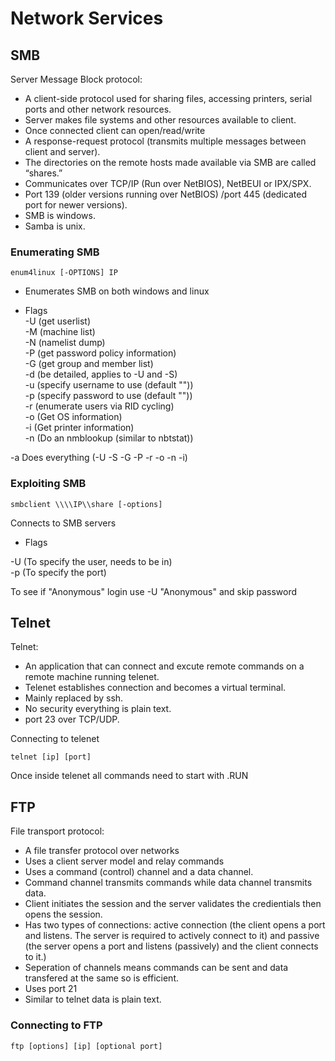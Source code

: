 # Network Services

## SMB

Server Message Block protocol: 

- A client-side protocol used for sharing files, accessing printers, serial ports and other network resources.
- Server makes file systems and other resources available to client. 
- Once connected client can open/read/write 
- A response-request protocol (transmits multiple messages between client and server).
- The directories on the remote hosts made available via SMB are called “shares.”
- Communicates over TCP/IP (Run over NetBIOS), NetBEUI or IPX/SPX.
- Port 139 (older versions running over NetBIOS) /port 445 (dedicated port for newer versions).
- SMB is windows.
- Samba is unix.

### Enumerating SMB

~~~
enum4linux [-OPTIONS] IP
~~~
- Enumerates SMB on both windows and linux

- Flags  
-U (get userlist)  
-M (machine list)  
-N (namelist dump)  
-P (get password policy information)  
-G (get group and member list)  
-d (be detailed, applies to -U and -S)  
-u (specify username to use (default ""))    
-p (specify password to use (default ""))   
-r (enumerate users via RID cycling)   
-o (Get OS information)  
-i (Get printer information)  
-n (Do an nmblookup (similar to nbtstat))  

-a Does everything (-U -S -G -P -r -o -n -i)  

### Exploiting SMB

~~~
smbclient \\\\IP\\share [-options]
~~~

Connects to SMB servers

- Flags  

-U (To specify the user, needs to be in)  
-p (To specify the port)  

To see if "Anonymous" login use -U "Anonymous" and skip password

## Telnet

Telnet:

- An application that can connect and excute remote commands on a remote machine running telenet.
- Telenet establishes connection and becomes a virtual terminal.
- Mainly replaced by ssh.
- No security everything is plain text.
- port 23 over TCP/UDP.

Connecting to telenet

~~~
telnet [ip] [port]
~~~

Once inside telenet all commands need to start with .RUN

## FTP 
	
File transport protocol:
- A file transfer protocol over networks
- Uses a client server model and relay commands 
- Uses a command (control) channel and a data channel.
- Command channel transmits commands while data channel transmits data.
- Client initiates the session and the server validates the credientials then opens the session.
- Has two types of connections: active connection (the client opens a port and listens. The server is required to actively connect to it) and
passive (the server opens a port and listens (passively) and the client connects to it.)
- Seperation of channels means commands can be sent and data transfered at the same so is efficient. 
- Uses port 21
- Similar to telnet data is plain text.
  
### Connecting to FTP 

~~~
ftp [options] [ip] [optional port]
~~~








